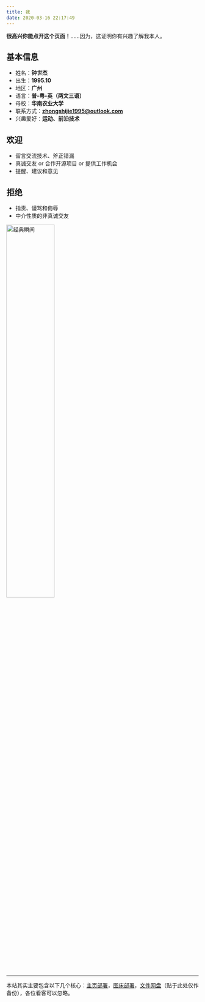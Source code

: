 ```yaml
---
title: 我
date: 2020-03-16 22:17:49
---
```


**很高兴你能点开这个页面！**……因为，这证明你有兴趣了解我本人。

## 基本信息
- 姓名：**钟世杰**
- 出生：**1995.10**
- 地区：**广州**
- 语言：**普-粤-英（两文三语）**
- 母校：**华南农业大学**
- 联系方式：**zhongshijie1995@outlook.com**
- 兴趣爱好：**运动、前沿技术**

## 欢迎
- 留言交流技术、斧正错漏
- 真诚交友 or 合作开源项目 or 提供工作机会
- 提醒、建议和意见

## 拒绝
- 指责、谩骂和侮辱
- 中介性质的非真诚交友

<img src="https://zhongshijie.gitee.io/mirrors-pic/img/20200317204021.png" width="50%" alt="经典瞬间">

***
本站其实主要包含以下几个核心：[主页部署](https://gitee.com/zhongshijie/zhongshijie/pages)，[图床部署](https://gitee.com/zhongshijie/mirrors-pic/pages)，[文件网盘](https://zhongshijie.coding.net/p/mirrors-file/attachment)（贴于此处仅作备份），各位看客可以忽略。
